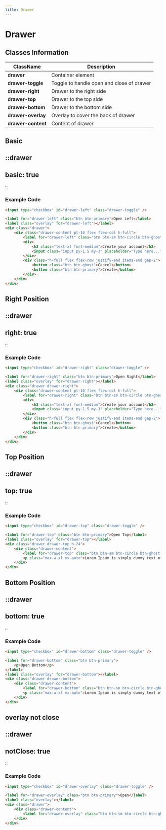 ```yaml
---
title: Drawer
---
```


# Drawer

## Classes Information

| ClassName          | Description                               |
| ------------------ | ----------------------------------------- |
| **drawer**         | Container element                         |
| **drawer-toggle**  | Toggle to handle open and close of drawer |
| **drawer-right**   | Drawer to the right side                  |
| **drawer-top**     | Drawer to the top side                    |
| **drawer-bottom**  | Drawer to the bottom side                 |
| **drawer-overlay** | Overlay to cover the back of drawer       |
| **drawer-content** | Content of drawer                         |

## Basic

::drawer
---
basic: true
---
::

### Example Code
```html [html]
<input type="checkbox" id="drawer-left" class="drawer-toggle" />

<label for="drawer-left" class="btn btn-primary">Open Left</label>
<label class="overlay" for="drawer-left"></label>
<div class="drawer">
	<div class="drawer-content pt-10 flex flex-col h-full">
		<label for="drawer-left" class="btn btn-sm btn-circle btn-ghost absolute right-2 top-2">✕</label>
		<div>
			<h2 class="text-xl font-medium">Create your account</h2>
			<input class="input py-1.5 my-3" placeholder="Type here..." />
		</div>
		<div class="h-full flex flex-row justify-end items-end gap-2">
			<button class="btn btn-ghost">Cancel</button>
			<button class="btn btn-primary">Create</button>
		</div>
	</div>
</div>
```
## Right Position

::drawer
---
right: true
---
::

### Example Code
```html [html]
<input type="checkbox" id="drawer-right" class="drawer-toggle" />

<label for="drawer-right" class="btn btn-primary">Open Right</label>
<label class="overlay" for="drawer-right"></label>
<div class="drawer drawer-right">
	<div class="drawer-content pt-10 flex flex-col h-full">
		<label for="drawer-right" class="btn btn-sm btn-circle btn-ghost absolute right-2 top-2">✕</label>
		<div>
			<h2 class="text-xl font-medium">Create your account</h2>
			<input class="input py-1.5 my-3" placeholder="Type here..." />
		</div>
		<div class="h-full flex flex-row justify-end items-end gap-2">
			<button class="btn btn-ghost">Cancel</button>
			<button class="btn btn-primary">Create</button>
		</div>
	</div>
</div>
```

## Top Position

::drawer
---
top: true
---
::

### Example Code
```html [html]
<input type="checkbox" id="drawer-top" class="drawer-toggle" />

<label for="drawer-top" class="btn btn-primary">Open Top</label>
<label class="overlay" for="drawer-top"></label>
<div class="drawer drawer-top h-24">
	<div class="drawer-content">
		<label for="drawer-top" class="btn btn-sm btn-circle btn-ghost absolute right-2 top-2">✕</label>
		<p class="max-w-xl mx-auto">Lorem Ipsum is simply dummy text of the printing and typesetting industry. Lorem Ipsum has been the industry's standard dummy text ever since the 1500s, when an unknown printer took a galley of type and scrambled it to make a type specimen book. It has survived not only five centuries. the industry's standard dummy text ever since the 1500s, when an unknown printer took a galley of type and scrambled it to make a type specimen book. It has survived not only five centuries.</p>
	</div>
</div>
```

## Bottom Position

::drawer
---
bottom: true
---
::

### Example Code
```html [html]
<input type="checkbox" id="drawer-bottom" class="drawer-toggle" />

<label for="drawer-bottom" class="btn btn-primary">
	<p>Open Bottom</p>
</label>
<label class="overlay" for="drawer-bottom"></label>
<div class="drawer drawer-bottom">
	<div class="drawer-content">
		<label for="drawer-bottom" class="btn btn-sm btn-circle btn-ghost absolute right-2 top-2">✕</label>
		<p class="max-w-xl mx-auto">Lorem Ipsum is simply dummy text of the printing and typesetting industry. Lorem Ipsum has been the industry's standard dummy text ever since the 1500s, when an unknown printer took a galley of type and scrambled it to make a type specimen book. It has survived not only five centuries. the industry's standard dummy text ever since the 1500s, when an unknown printer took a galley of type and scrambled it to make a type specimen book. It has survived not only five centuries.</p>
	</div>
</div>
```

## overlay not close

::drawer
---
notClose: true
---
::

### Example Code
```html [html]
<input type="checkbox" id="drawer-overlay" class="drawer-toggle" />

<label for="drawer-overlay" class="btn btn-primary">Open</label>
<label class="overlay"></label>
<div class="drawer">
	<div class="drawer-content">
		<label for="drawer-overlay" class="btn btn-sm btn-circle btn-ghost absolute right-2 top-2">✕</label>
	</div>
</div>
```